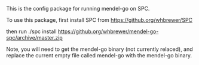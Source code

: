 This is the config package for running mendel-go on SPC.

To use this package, first install SPC from https://github.org/whbrewer/SPC

then run ./spc install https://github.org/whbrewer/mendel-go-spc/archive/master.zip

Note, you will need to get the mendel-go binary (not currently relaced), and
replace the current empty file called mendel-go with the mendel-go binary.
